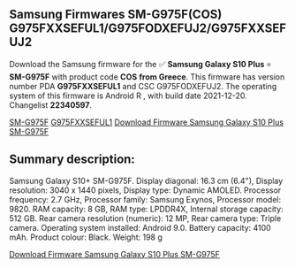 <h2>Samsung Firmwares SM-G975F(COS) G975FXXSEFUL1/G975FODXEFUJ2/G975FXXSEFUJ2</h2>
Download the Samsung firmware for the ✅ <strong>Samsung Galaxy S10 Plus </strong> ⭐ <strong>SM-G975F</strong> with product code <strong>COS</strong> <strong> from Greece</strong>. This firmware has version number PDA <strong>G975FXXSEFUL1</strong> and CSC G975FODXEFUJ2. The operating system of this firmware is Android R , with build date 2021-12-20. Changelist <strong>22340597</strong>.

[SM-G975F](https://samfirm.shop/samsung/model/SM-G975F)
[G975FXXSEFUL1](https://samfirm.shop/samsung/pda/G975FXXSEFUL1)
[Download Firmware Samsung Galaxy S10 Plus SM-G975F](https://samfirm.shop/samsung/firmware/483888)
<h2>Summary description:</h2>
<p>Samsung Galaxy S10+ SM-G975F. Display diagonal: 16.3 cm (6.4"), Display resolution: 3040 x 1440 pixels, Display type: Dynamic AMOLED. Processor frequency: 2.7 GHz, Processor family: Samsung Exynos, Processor model: 9820. RAM capacity: 8 GB, RAM type: LPDDR4X, Internal storage capacity: 512 GB. Rear camera resolution (numeric): 12 MP, Rear camera type: Triple camera. Operating system installed: Android 9.0. Battery capacity: 4100 mAh. Product colour: Black. Weight: 198 g</p>


[Download Firmware Samsung Galaxy S10 Plus SM-G975F](https://samfirm.shop/samsung/firmware/483888)
